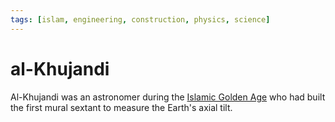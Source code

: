 ```yaml
---
tags: [islam, engineering, construction, physics, science]
---
```


# al-Khujandi

Al-Khujandi was an astronomer during the [Islamic Golden Age](202501072311.md)
who had built the first mural sextant to measure the Earth's axial tilt.
